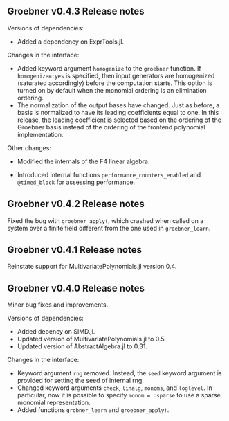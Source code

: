 ## Groebner v0.4.3 Release notes

Versions of dependencies:
- Added a dependency on ExprTools.jl.

Changes in the interface:

- Added keyword argument `homogenize` to the `groebner` function. If
  `homogenize=:yes` is specified, then input generators are homogenized
  (saturated accordingly) before the computation starts. This option is turned
  on by default when the monomial ordering is an elimination ordering.
- The normalization of the output bases have changed. Just as before, a basis is
  normalized to have its leading coefficients equal to one. In this release, the
  leading coefficient is selected based on the ordering of the Groebner basis
  instead of the ordering of the frontend polynomial implementation.

Other changes:

- Modified the internals of the F4 linear algebra.

- Introduced internal functions `performance_counters_enabled` and `@timed_block` for assessing performance.

## Groebner v0.4.2 Release notes

Fixed the bug with `groebner_apply!`, which crashed when called on a system over a finite field different from the one used in `groebner_learn`.

## Groebner v0.4.1 Release notes

Reinstate support for MultivariatePolynomials.jl version 0.4.

## Groebner v0.4.0 Release notes 

Minor bug fixes and improvements.

Versions of dependencies:
- Added depency on SIMD.jl.
- Updated version of MultivariatePolynomials.jl to 0.5.
- Updated version of AbstractAlgebra.jl to 0.31.

Changes in the interface:
- Keyword argument `rng` removed. Instead, the `seed` keyword argument is provided for setting the seed of internal rng.
- Changed keyword arguments `check`, `linalg`, `monoms`, and `loglevel`.
In particular, now it is possible to specify `monom = :sparse` to use a sparse monomial representation.
- Added functions `grobner_learn` and `groebner_apply!`.
